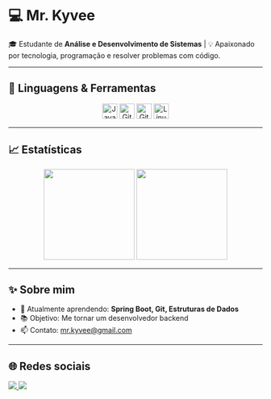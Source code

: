 # 💻 Mr. Kyvee

🎓 Estudante de **Análise e Desenvolvimento de Sistemas** | 💡 Apaixonado por tecnologia, programação e resolver problemas com código.

---

## 🚀 Linguagens & Ferramentas
<p align="center">
  <img src="https://cdn.jsdelivr.net/gh/devicons/devicon/icons/java/java-original.svg" alt="Java" width="30" height="30"/>
  <img src="https://cdn.jsdelivr.net/gh/devicons/devicon/icons/git/git-original.svg" alt="Git" width="30" height="30"/>
  <img src="https://cdn.jsdelivr.net/gh/devicons/devicon/icons/github/github-original.svg" alt="GitHub" width="30" height="30"/>
 <img src="https://cdn.jsdelivr.net/gh/devicons/devicon/icons/linux/linux-original.svg" alt="Linux" width="30" height="30"/> 
</p>

---

## 📈 Estatísticas
<div align="center">
  <img height="180em" src="https://github-readme-stats.vercel.app/api?username=MrKyvee&show_icons=true&theme=radical&hide_border=true"/>
  <img height="180em" src="https://github-readme-stats.vercel.app/api/top-langs/?username=MrKyvee&layout=compact&theme=radical&hide_border=true"/>
</div>

---

## ✨ Sobre mim
- 🌱 Atualmente aprendendo: **Spring Boot, Git, Estruturas de Dados**
- 📚 Objetivo: Me tornar um desenvolvedor backend
- 📫 Contato: [mr.kyvee@gmail.com](mailto:mr.kyvee@gmail.com)

---

## 🌐 Redes sociais
<p>
  <a href="https://www.linkedin.com/in/seu-linkedin" target="_blank">
    <img src="https://img.shields.io/badge/-LinkedIn-%230077B5?style=for-the-badge&logo=linkedin&logoColor=white" />
  </a>
  <a href="https://github.com/MrKyvee" target="_blank">
    <img src="https://img.shields.io/badge/-GitHub-181717?style=for-the-badge&logo=github&logoColor=white" />
  </a>
</p>
